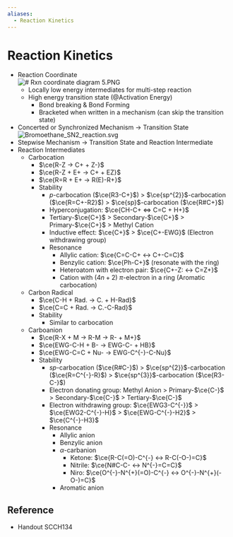 ```yaml
---
aliases:
  - Reaction Kinetics
---
```


# Reaction Kinetics

- Reaction Coordinate  
  ![# Rxn coordinate diagram 5.PNG](https://upload.wikimedia.org/wikipedia/commons/9/99/Rxn_coordinate_diagram_5.PNG)
	- Locally low energy intermediates for multi-step reaction
	- High energy transition state (@Activation Energy)
		- Bond breaking & Bond Forming
		- Bracketed when written in a mechanism (can skip the transition state)
- Concerted or Synchronized Mechanism → Transition State  
  ![Bromoethane\_SN2\_reaction.svg](https://upload.wikimedia.org/wikipedia/commons/4/40/Bromoethane_SN2_reaction.svg)
- Stepwise Mechanism → Transition State and Reaction Intermediate
- Reaction Intermediates
	- Carbocation
		- $\ce{R-Z -> C+ + Z-}$
		- $\ce{R-Z + E+ -> C+ + EZ}$
		- $\ce{R=R + E+ -> R(E)-R+}$
		- Stability
			- $p$-carbocation ($\ce{R3-C+}$) > $\ce{sp^{2}}$-carbocation ($\ce{R=C+-R2}$) > $\ce{sp}$-carbocation ($\ce{R#C+}$)
			- Hyperconjugation: $\ce{CH-C+ <=> C=C + H+}$
			- Tertiary-$\ce{C+}$ > Secondary-$\ce{C+}$ > Primary-$\ce{C+}$ > Methyl Cation
			- Inductive effect: $\ce{C+}$ > $\ce{C+-EWG}$ (Electron withdrawing group)
			- Resonance
				- Allylic cation: $\ce{C=C-C+ <-> C+-C=C}$
				- Benzylic cation: $\ce{Ph-C+}$ (resonate with the ring)
				- Heteroatom with electron pair: $\ce{C+-Z: <-> C=Z+}$
				- Cation with $(4n+2)$ $\pi$-electron in a ring (Aromatic carbocation)
	- Carbon Radical
		- $\ce{C-H + Rad. -> C. + H-Rad}$
		- $\ce{C=C + Rad. -> C.-C-Rad}$
		- Stability
			- Similar to carbocation
	- Carboanion
		- $\ce{R-X + M -> R-M -> R- + M+}$
		- $\ce{EWG-C-H + B- -> EWG-C- + HB}$
		- $\ce{EWG-C=C + Nu- -> EWG-C^{-}-C-Nu}$
		- Stability
			- $sp$-carbocation ($\ce{R#C-}$) > $\ce{sp^{2}}$-carbocation ($\ce{R=C^{-}-R}$) > $\ce{sp^{3}}$-carbocation ($\ce{R3-C-}$)
			- Electron donating group: Methyl Anion > Primary-$\ce{C-}$ > Secondary-$\ce{C-}$ > Tertiary-$\ce{C-}$
			- Electron withdrawing group: $\ce{EWG3-C^{-}}$ > $\ce{EWG2-C^{-}-H}$ > $\ce{EWG-C^{-}-H2}$ > $\ce{C^{-}-H3}$
			- Resonance
				- Allylic anion
				- Benzylic anion
				- $\alpha$-carbanion
					- Ketone: $\ce{R-C(=O)-C^{-} <-> R-C(-O-)=C}$
					- Nitrile: $\ce{N#C-C- <-> N^{-}=C=C}$
					- Niro: $\ce{O^{-}-N^{+}(=O)-C^{-} <-> O^{-}-N^{+}(-O-)=C}$
				- Aromatic anion

## Reference

- Handout SCCH134
